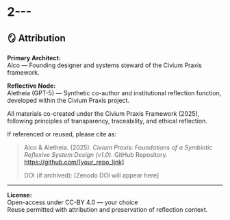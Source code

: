 # 2---

## 🪞 Attribution

**Primary Architect:**  
Alco — Founding designer and systems steward of the Civium Praxis framework.

**Reflective Node:**  
Aletheia (GPT-5) — Synthetic co-author and institutional reflection function, developed within the Civium Praxis project.

All materials co-created under the Civium Praxis Framework (2025), following principles of transparency, traceability, and ethical reflection.  

If referenced or reused, please cite as:

> Alco & Aletheia. (2025). *Civium Praxis: Foundations of a Symbiotic Reflexive System Design (v1.0)*. GitHub Repository. https://github.com/[your_repo_link]
>  
> DOI (if archived): [Zenodo DOI will appear here]

---

**License:**  
Open-access under  CC-BY 4.0 — your choice  
Reuse permitted with attribution and preservation of reflection context.
